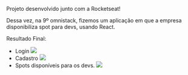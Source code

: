 Projeto desenvolvido junto com a Rocketseat!

Dessa vez, na 9º omnistack, fizemos um aplicação em que a empresa disponibiliza spot para devs, usando React.

Resultado Final:
* Login
![](https://user-images.githubusercontent.com/45233696/76228318-54791e80-61ff-11ea-9572-3ac815424808.jpg)
* Cadastro
![](https://user-images.githubusercontent.com/45233696/76228454-84282680-61ff-11ea-8c69-150c4cb367fc.png)
* Spots disponíveis para os devs.
![](https://user-images.githubusercontent.com/45233696/76228501-930ed900-61ff-11ea-8f83-8f0ba165634f.jpg)